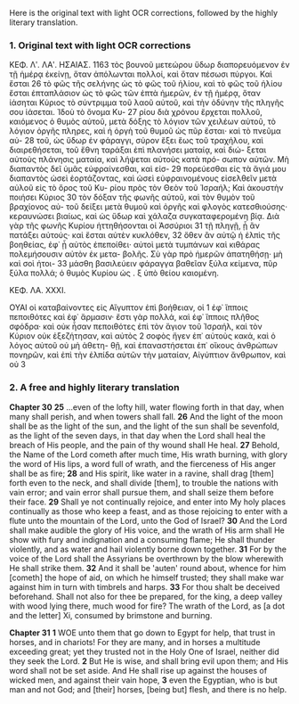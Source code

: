 Here is the original text with light OCR corrections, followed by the highly literary translation.

### 1. Original text with light OCR corrections

ΚΕΦ. Λʹ. ΛΑʹ. ΗΣΑΙΑΣ. 1163
τὸς βουνοῦ μετεώρου ὕδωρ διαπορευόμενον ἐν τῇ ἡμέρᾳ ἐκείνῃ,
ὅταν ἀπόλωνται πολλοί, καὶ ὅταν πέσωσι πύργοι. Καὶ ἔσται 26
τὸ φῶς τῆς σελήνης ὡς τὸ φῶς τοῦ ἡλίου, καὶ τὸ φῶς τοῦ
ἡλίου ἔσται ἑπταπλάσιον ὡς τὸ φῶς τῶν ἑπτὰ ἡμερῶν, ἐν τῇ
ἡμέρᾳ, ὅταν ἰάσηται Κύριος τὸ σύντριμμα τοῦ λαοῦ αὐτοῦ,
καὶ τὴν ὀδύνην τῆς πληγῆς σου ἰάσεται. Ἰδοὺ τὸ ὄνομα Κυ- 27
ρίου διὰ χρόνου ἔρχεται πολλοῦ, καιόμενος ὁ θυμὸς αὐτοῦ,
μετὰ δόξης τὸ λόγιον τῶν χειλέων αὐτοῦ, τὸ λόγιον ὀργῆς πληρες,
καὶ ἡ ὀργὴ τοῦ θυμοῦ ὡς πῦρ ἔσται· καὶ τὸ πνεῦμα αὐ- 28
τοῦ, ὡς ὕδωρ ἐν φάραγγι, σύρον ἔξει ἕως τοῦ τραχήλου, καὶ
διαιρεθήσεται, τοῦ ἔθνη ταράξαι ἐπὶ πλανήσει ματαίᾳ, καὶ διώ-
ξεται αὐτοὺς πλάνησις ματαία, καὶ λήψεται αὐτοὺς κατὰ πρό-
σωπον αὐτῶν. Μὴ διαπαντὸς δεῖ ὑμᾶς εὐφραίνεσθαι, καὶ εἰσ- 29
πορεύεσθαι εἰς τὰ ἅγιά μου διαπαντὸς ὡσεὶ ἑορτάζοντας, καὶ
ὡσεὶ εὐφραινομένους εἰσελθεῖν μετὰ αὐλοῦ εἰς τὸ ὄρος τοῦ Κυ-
ρίου πρὸς τὸν Θεὸν τοῦ Ἰσραήλ; Καὶ ἀκουστὴν ποιήσει Κύριος 30
τὸν δόξαν τῆς φωνῆς αὐτοῦ, καὶ τὸν θυμὸν τοῦ βραχίονος αὐ-
τοῦ δείξει μετὰ θυμοῦ καὶ ὀργῆς καὶ φλογὸς κατεσθιούσης·
κεραυνώσει βιαίως, καὶ ὡς ὕδωρ καὶ χάλαζα συγκαταφερομένη
βίᾳ. Διὰ γὰρ τῆς φωνῆς Κυρίου ἡττηθήσονται οἱ Ἀσσύριοι 31
τῇ πληγῇ, ᾗ ἂν πατάξει αὐτούς· καὶ ἔσται αὐτὲν κυκλόθεν, 32
ὅθεν ἂν αὐτῷ ἡ ἐλπὶς τῆς βοηθείας, ἐφ᾽ ᾗ αὐτὸς ἐπεποίθει·
αὐτοὶ μετὰ τυμπάνων καὶ κιθάρας πολεμήσουσιν αὐτὸν ἐκ μετα-
βολῆς. Σὺ γὰρ πρὸ ἡμερῶν ἀπατηθήσῃ· μὴ καὶ σοὶ ἡτοι- 33
μάσθη βασιλεύειν φάραγγα βαθεῖαν ξύλα κείμενα, πῦρ
ξύλα πολλά; ὁ θυμὸς Κυρίου ὡς . ξ ὑπὸ θείου καιομένη.

ΚΕΦ. ΛΑ. XXXI.

ΟΥΑΙ οἱ καταβαίνοντες εἰς Αἴγυπτον ἐπὶ βοήθειαν, οἱ 1
ἐφ᾽ ἵπποις πεποιθότες καὶ ἐφ᾽ ἅρμασιν· ἔστι γὰρ πολλά, καὶ
ἐφ᾽ ἵπποις πλῆθος σφόδρα· καὶ οὐκ ἦσαν πεποιθότες ἐπὶ τὸν
ἅγιον τοῦ Ἰσραήλ, καὶ τὸν Κύριον οὐκ ἐξεζήτησαν, καὶ αὐτὸς 2
σοφὸς ἤγεν ἐπ᾽ αὐτοὺς κακά, καὶ ὁ λόγος αὐτοῦ οὐ μὴ ἀθετη-
θῇ, καὶ ἐπαναστήσεται ἐπ᾽ οἴκους ἀνθρώπων πονηρῶν, καὶ ἐπὶ
τὴν ἐλπίδα αὐτῶν τὴν ματαίαν, Αἰγύπτιον ἄνθρωπον, καὶ οὐ 3

### 2. A free and highly literary translation

**Chapter 30**
**25** ...even of the lofty hill, water flowing forth in that day, when many shall perish, and when towers shall fall.
**26** And the light of the moon shall be as the light of the sun, and the light of the sun shall be sevenfold, as the light of the seven days, in that day when the Lord shall heal the breach of His people, and the pain of thy wound shall He heal.
**27** Behold, the Name of the Lord cometh after much time, His wrath burning, with glory the word of His lips, a word full of wrath, and the fierceness of His anger shall be as fire;
**28** and His spirit, like water in a ravine, shall drag [them] forth even to the neck, and shall divide [them], to trouble the nations with vain error; and vain error shall pursue them, and shall seize them before their face.
**29** Shall ye not continually rejoice, and enter into My holy places continually as those who keep a feast, and as those rejoicing to enter with a flute unto the mountain of the Lord, unto the God of Israel?
**30** And the Lord shall make audible the glory of His voice, and the wrath of His arm shall He show with fury and indignation and a consuming flame; He shall thunder violently, and as water and hail violently borne down together.
**31** For by the voice of the Lord shall the Assyrians be overthrown by the blow wherewith He shall strike them.
**32** And it shall be 'auten' round about, whence for him [cometh] the hope of aid, on which he himself trusted; they shall make war against him in turn with timbrels and harps.
**33** For thou shalt be deceived beforehand. Shall not also for thee be prepared, for the king, a deep valley with wood lying there, much wood for fire? The wrath of the Lord, as [a dot and the letter] Xi, consumed by brimstone and burning.

**Chapter 31**
**1** WOE unto them that go down to Egypt for help, that trust in horses, and in chariots! For they are many, and in horses a multitude exceeding great; yet they trusted not in the Holy One of Israel, neither did they seek the Lord.
**2** But He is wise, and shall bring evil upon them; and His word shall not be set aside. And He shall rise up against the houses of wicked men, and against their vain hope,
**3** even the Egyptian, who is but man and not God; and [their] horses, [being but] flesh, and there is no help.